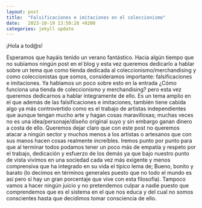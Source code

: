 ```yaml
---
layout: post
title:  "Falsificaciones e imitaciones en el coleccionismo"
date:   2023-10-19 13:50:28 +0200
categories: jekyll update
---
```

¡Hola a tod@s!

Esperamos que hayáis tenido un verano fantástico. Hacia algún tiempo que no subíamos ningún post en el blog y esta vez queremos dedicarlo a hablar sobre un tema que como tienda dedicada al coleccionismo/merchandising y como coleccionistas que somos, consideramos importante: falsificaciones e imitaciones. Ya hablamos un poco sobre esto en la entrada ¿Cómo funciona una tienda de coleccionismo y merchandising? pero esta vez queremos dedicarnos a hablar íntegramente de ello. Es un tema amplio en el que además de las falsificaciones e imitaciones, también tiene cabida algo ya más controvertido como es el trabajo de artistas independientes que aunque tengan mucho arte y hagan cosas maravillosas; muchas veces no es una idea/personaje/diseño original suyo y sin embargo ganan dinero a costa de ello. Queremos dejar claro que con este post no queremos atacar a ningún sector y muchos menos a los artistas o artesanos que con sus manos hacen cosas realmente increíbles. Iremos punto por punto para que al terminar todos podamos tener un poco más de empatía y respeto por el trabajo, dedicación y esfuerzo de los demás ya que bajo nuestro punto de vista vivimos en una sociedad cada vez más exigente y menos comprensiva que ha integrado en su vida el típico lema de; Bueno, bonito y barato (lo decimos en términos generales puesto que no todo el mundo es así pero sí hay un gran porcentaje que vive con esta filosofía). Tampoco vamos a hacer ningún juicio y no pretendemos culpar a nadie puesto que comprendemos que es el sistema en el que nos educa y del cual no somos conscientes hasta que decidimos tomar consciencia de ello.